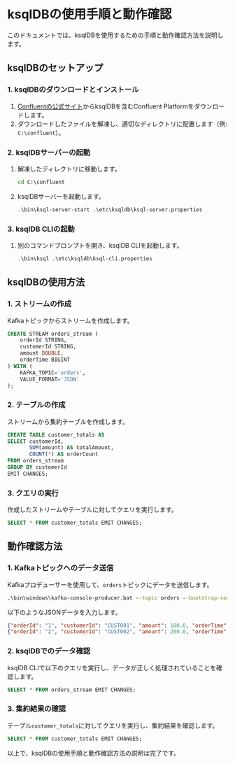 # ksqlDBの使用手順と動作確認

このドキュメントでは、ksqlDBを使用するための手順と動作確認方法を説明します。

## ksqlDBのセットアップ

### 1. ksqlDBのダウンロードとインストール
1. [Confluentの公式サイト](https://www.confluent.io/download/)からksqlDBを含むConfluent Platformをダウンロードします。
2. ダウンロードしたファイルを解凍し、適切なディレクトリに配置します（例: `C:\confluent`）。

### 2. ksqlDBサーバーの起動
1. 解凍したディレクトリに移動します。
   ```cmd
   cd C:\confluent
   ```
2. ksqlDBサーバーを起動します。
   ```cmd
   .\bin\ksql-server-start .\etc\ksqldb\ksql-server.properties
   ```

### 3. ksqlDB CLIの起動
1. 別のコマンドプロンプトを開き、ksqlDB CLIを起動します。
   ```cmd
   .\bin\ksql .\etc\ksqldb\ksql-cli.properties
   ```

## ksqlDBの使用方法

### 1. ストリームの作成
Kafkaトピックからストリームを作成します。
```sql
CREATE STREAM orders_stream (
    orderId STRING,
    customerId STRING,
    amount DOUBLE,
    orderTime BIGINT
) WITH (
    KAFKA_TOPIC='orders',
    VALUE_FORMAT='JSON'
);
```

### 2. テーブルの作成
ストリームから集約テーブルを作成します。
```sql
CREATE TABLE customer_totals AS
SELECT customerId,
       SUM(amount) AS totalAmount,
       COUNT(*) AS orderCount
FROM orders_stream
GROUP BY customerId
EMIT CHANGES;
```

### 3. クエリの実行
作成したストリームやテーブルに対してクエリを実行します。
```sql
SELECT * FROM customer_totals EMIT CHANGES;
```

## 動作確認方法

### 1. Kafkaトピックへのデータ送信
Kafkaプロデューサーを使用して、`orders`トピックにデータを送信します。
```cmd
.\bin\windows\kafka-console-producer.bat --topic orders --bootstrap-server localhost:9092
```
以下のようなJSONデータを入力します。
```json
{"orderId": "1", "customerId": "CUST001", "amount": 100.0, "orderTime": 1680000000000}
{"orderId": "2", "customerId": "CUST002", "amount": 200.0, "orderTime": 1680000001000}
```

### 2. ksqlDBでのデータ確認
ksqlDB CLIで以下のクエリを実行し、データが正しく処理されていることを確認します。
```sql
SELECT * FROM orders_stream EMIT CHANGES;
```

### 3. 集約結果の確認
テーブル`customer_totals`に対してクエリを実行し、集約結果を確認します。
```sql
SELECT * FROM customer_totals EMIT CHANGES;
```

以上で、ksqlDBの使用手順と動作確認方法の説明は完了です。